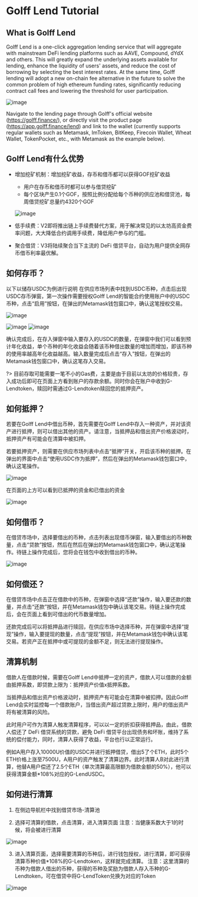 # Golff Lend Tutorial

## What is Golff Lend

Golff Lend is a one-click aggregation lending service that will aggregate with mainstream DeFi lending platforms such as AAVE, Compound, dYdX and others. This will greatly expand the underlying assets available for lending, enhance the liquidity of users' assets, and reduce the cost of borrowing by selecting the best interest rates. At the same time, Golff lending will adopt a new on-chain fee alternative in the future to solve the common problem of high ethereum funding rates, significantly reducing contract call fees and lowering the threshold for user participation.

![image](images/LendV1/1.png)

Navigate to the lending page through Golff's official website (https://golff.finance/), or directly visit the product page (https://app.golff.finance/lend) and link to the wallet (currently supports regular wallets such as Metamask, ImToken, BitKeep, Firecoin Wallet, Wheat Wallet, TokenPocket, etc., with Metamask as the example below).

## Golff Lend有什么优势
- 增加挖矿机制：增加挖矿收益，存币和借币都可以获得GOF挖矿收益
	- 用户在存币和借币时都可以参与借贷挖矿
	- 每个区块产生0.1个GOF，按照比例分配给每个币种的供应池和借贷池，每周借贷挖矿总量约4320个GOF

	![image](images/LendV1/2.png)

- 低手续费：V2即将推出链上手续费替代方案，用于解决常见的以太坊高资金费率问题，大大降低合约调用手续费，降低用户参与的门槛。
- 聚合借贷：V3将陆续聚合当下主流的 DeFi 借贷平台，自动为用户提供全网存币借币利率最优解。

## 如何存币？

以下以储存USDC为例进行说明
在供应市场列表中找到USDC币种，点击后出现USDC存币弹窗，第一次操作需要授权Golff Lend的智能合约使用账户中的USDC币种，点击“启用”按钮，在弹出的Metamask钱包窗口中，确认这笔授权交易。

![image](images/LendV1/3.png)

![image](images/LendV1/4.png) ![image](images/LendV1/8.png)
 
确认完成后，在存入弹窗中输入要存入的USDC的数量，在弹窗中我们可以看到预计年化收益，单个币种的年化收益会随着该币种借出数量的增加而增加，即该币种的使用率越高年化收益越高。输入数量完成后点击“存入”按钮，在弹出的Metamask钱包窗口中，确认这笔存入交易。

?> 目前存取可能需要一笔不小的Gas费，主要是由于目前以太坊的价格较贵，存入成功后即可在页面上方看到账户的存款余额。同时你会在账户中收到G-Lendtoken，赎回时需通过G-Lendtoken赎回您的抵押资产。

## 如何抵押？

若要在Golff Lend中借出币种，首先需要在Golff Lend中存入一种资产，并对该资产进行抵押，则可以借出其他的资产。请注意，当抵押品和借出资产价格波动时，抵押资产有可能会在清算中被扣押。

若要抵押资产，则需要在供应市场列表中点击“抵押”开关，开启该币种的抵押。在弹出的界面中点击“使用USDC作为抵押”，然后在弹出的Metamask钱包窗口中，确认这笔操作。

![image](images/LendV1/5.png)

在页面的上方可以看到已抵押的资金和已借出的资金

![image](images/LendV1/6.png)

## 如何借币？

在借贷市场中，选择要借出的币种，点击列表出现借币弹窗，输入要借出的币种数量，点击“贷款”按钮，然后在然后在弹出的Metamask钱包窗口中，确认这笔操作。待链上操作完成后，您将会在钱包中收到借出的币种。

![image](images/LendV1/7.png)

## 如何偿还？

在借贷市场中点击正在借款中的币种，在弹窗中选择“还款”操作，输入要还款的数量，并点击“还款”按钮，并在Metamask钱包中确认该笔交易。待链上操作完成后，会在页面上看到可借出的代币数量增加。

还款完成后可以将抵押品进行赎回，在供应市场中选择币种，并在弹窗中选择“提现”操作，输入要提现的数量，点击“提现”按钮，并在Metamask钱包中确认该笔交易。若资产正在抵押中或可提现的金额不足，则无法进行提现操作。

## 清算机制

借款人在借款时候，需要在Golff Lend中抵押一定的资产，借款人可以借款的金额由抵押系数，即贷款上限为：抵押资产价值x抵押系数。

当抵押品和借出资产价格波动时，抵押资产有可能会在清算中被扣押。因此Golff Lend会实时监控每一个借款账户，当借出资产超过贷款上限时，用户的借出资产将有被清算的风险。

此时用户可作为清算人触发清算程序，可以以一定的折扣获得抵押品，由此，借款人偿还了 DeFi 借贷系统的贷款，避免 DeFi 借贷平台出现债务和坏账，维持了系统的偿付能力，同时，清算人获得了收益，平台也行以正常运行。

例如A用户存入10000U价值的USDC并进行抵押借贷，借出5了个ETH，此时5个ETH价格上涨至7500U，A用户的资产触发了清算边界。此时清算人B对此进行清算，他替A用户偿还了2.5个ETH（单次清算最高限额为借款金额的50%），他可以获得清算金额*108%对应的G-LendUSDC。

## 如何进行清算

1. 在侧边导航栏中找到借贷市场-清算池

2. 选择可清算的借款，点击清算，进入清算页面
注意：当健康系数大于1的时候，将会被进行清算

![image](images/LendV1/9.png)

3. 进入清算页面，选择需要清算的币种后，进行钱包授权，进行清算，即可获得清算币种价值*108%的G-Lendtoken，这样就完成清算。
注意：这里清算的币种为借款人借出的币种，获得的币种及奖励为借款人存入币种的G-Lendtoken，可在借贷中将G-LendToken兑换为对应的Token

![image](images/LendV1/10.png)